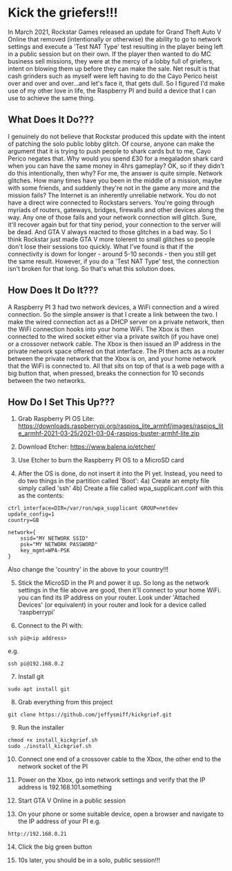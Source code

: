 # Kick the griefers!!!
In March 2021, Rockstar Games released an update for Grand Theft Auto V Online that removed (intentionally or otherwise) the ability to go to network settings and execute a 'Test NAT Type' test resulting in the player being left in a public session but on their own. If the player then wanted to do MC business sell missions, they were at the mercy of a lobby full of griefers, intent on blowing them up before they can make the sale. Net result is that cash grinders such as myself were left having to do the Cayo Perico heist over and over and over...and let's face it, that gets dull.
So I figured I'd make use of my other love in life, the Raspberry PI and build a device that I can use to achieve the same thing.

## What Does It Do???
I genuinely do not believe that Rockstar produced this update with the intent of patching the solo public lobby glitch. Of course, anyone can make the argument that it is trying to push people to shark cards but to me, Cayo Perico negates that. Why would you spend £30 for a megaladon shark card when you can have the same money in 4hrs gameplay?
OK, so if they didn't do this intentionally, then why? For me, the answer is quite simple. Network glitches. How many times have you been in the middle of a mission, maybe with some friends, and suddenly they're not in the game any more and the mission fails? The Internet is an inherently unreliable network. You do not have a direct wire connected to Rockstars servers. You're going through myriads of routers, gateways, bridges, firewalls and other devices along the way. Any one of those fails and your network connection will glitch. Sure, it'll recover again but for that tiny period, your connection to the server will be dead. And GTA V always reacted to those glitches in a bad way. So I think Rockstar just made GTA V more tolerent to small glitches so people don't lose their sessions too quickly.
What I've found is that if the connectivity is down for longer - around 5-10 seconds - then you still get the same result. However, if you do a 'Test NAT Type' test, the connection isn't broken for that long. So that's what this solution does.

## How Does It Do It???
A Raspberry PI 3 had two network devices, a WiFi connection and a wired connection. So the simple answer is that I create a link between the two. I make the wired connection act as a DHCP server on a private network, then the WiFi connection hooks into your home WiFi. 
The Xbox is then connected to the wired socket either via a private switch (if you have one) or a crossover network cable. The Xbox is then issued an IP address in the private network space offered on that interface.
The PI then acts as a router between the private network that the Xbox is on, and your home network that the WiFi is connected to.
All that sits on top of that is a web page with a big button that, when pressed, breaks the connection for 10 seconds between the two networks.

## How Do I Set This Up???
1) Grab Raspberry PI OS Lite:
https://downloads.raspberrypi.org/raspios_lite_armhf/images/raspios_lite_armhf-2021-03-25/2021-03-04-raspios-buster-armhf-lite.zip

2) Download Etcher:
https://www.balena.io/etcher/

3) Use Etcher to burn the Raspberry PI OS to a MicroSD card

4) After the OS is done, do not insert it into the PI yet. Instead, you need to do two things in the partition called 'Boot':
4a) Create an empty file simply called 'ssh'
4b) Create a file called wpa_supplicant.conf with this as the contents:
```
ctrl_interface=DIR=/var/run/wpa_supplicant GROUP=netdev
update_config=1
country=GB

network={
	ssid="MY NETWORK SSID"
	psk="MY NETWORK PASSWORD"
	key_mgmt=WPA-PSK
}
```
Also change the 'country' in the above to your country!!!

5) Stick the MicroSD in the PI and power it up. So long as the network settings in the file above are good, then it'll connect to your home WiFi. you can find its IP address on your router. Look under 'Attached Devices' (or equivalent) in your router and look for a device called 'raspberrypi'

6) Connect to the PI with:
```
ssh pi@<ip address>
```
e.g. 
```
ssh pi@192.168.0.2
```

7) Install git
```
sudo apt install git
```

8) Grab everything from this project
```
git clone https://github.com/jeffysmiff/kickgrief.git
```

9) Run the installer
```
chmod +x install_kickgrief.sh
sudo ./install_kickgrief.sh
```

10) Connect one end of a crossover cable to the Xbox, the other end to the network socket of the PI

11) Power on the Xbox, go into network settings and verify that the IP address is 192.168.101.something

12) Start GTA V Online in a public session

13) On your phone or some suitable device, open a browser and navigate to the IP address of your PI e.g.
```
http://192.168.0.21
```

14) Click the big green button

15) 10s later, you should be in a solo, public session!!!